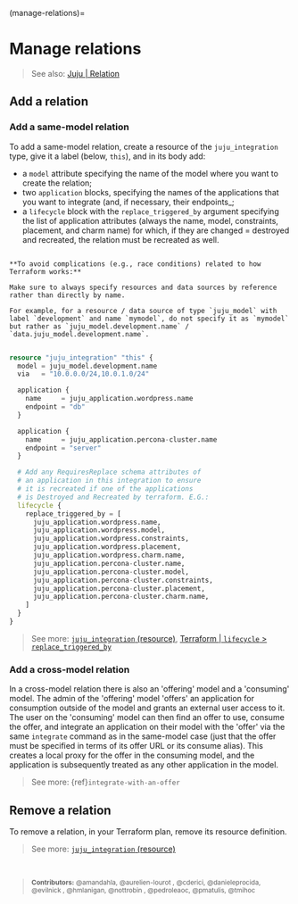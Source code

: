 (manage-relations)=
# Manage relations

> See also: [Juju | Relation](https://canonical-juju.readthedocs-hosted.com/en/latest/user/reference/relation/)

## Add a relation

<!--TODO: Streamline story, e.g.: Suppose you have two applications, `mysql` and `wordpress`. These applications can only be related in one way-->

### Add a same-model relation

To add a same-model relation, create a resource of the `juju_integration` type, give it a label (below, `this`), and in its body add: 
- a `model` attribute specifying the name of the model where you want to create the relation; 
- two `application` blocks, specifying the names of the applications that you want to integrate (and, if necessary, their endpoints_;
- a `lifecycle` block with the `replace_triggered_by` argument specifying the list of application attributes (always the name, model, constraints, placement, and charm name) for which, if they are changed = destroyed and recreated, the relation must be recreated as well.

```{caution}

**To avoid complications (e.g., race conditions) related to how Terraform works:** 

Make sure to always specify resources and data sources by reference rather than directly by name. 

For example, for a resource / data source of type `juju_model` with label `development` and name `mymodel`, do not specify it as `mymodel` but rather as `juju_model.development.name` / `data.juju_model.development.name`.


```


```terraform
resource "juju_integration" "this" {
  model = juju_model.development.name
  via   = "10.0.0.0/24,10.0.1.0/24"

  application {
    name     = juju_application.wordpress.name
    endpoint = "db"
  }

  application {
    name     = juju_application.percona-cluster.name
    endpoint = "server"
  }

  # Add any RequiresReplace schema attributes of
  # an application in this integration to ensure
  # it is recreated if one of the applications
  # is Destroyed and Recreated by terraform. E.G.:
  lifecycle {
    replace_triggered_by = [
      juju_application.wordpress.name,
      juju_application.wordpress.model,
      juju_application.wordpress.constraints,
      juju_application.wordpress.placement,
      juju_application.wordpress.charm.name,
      juju_application.percona-cluster.name,
      juju_application.percona-cluster.model,
      juju_application.percona-cluster.constraints,
      juju_application.percona-cluster.placement,
      juju_application.percona-cluster.charm.name,
    ]
  }
}
```

> See more: [`juju_integration` (resource)](https://registry.terraform.io/providers/juju/juju/latest/docs/resources/integration), [Terraform | `lifecycle` > `replace_triggered_by`](https://developer.hashicorp.com/terraform/language/meta-arguments/lifecycle#replace_triggered_by)



### Add a cross-model relation

In a cross-model relation there is also an 'offering' model and a 'consuming' model. The admin of the 'offering' model 'offers' an application for consumption outside of the model and grants an external user access to it. The user on the 'consuming' model can then find an offer to use, consume the offer, and integrate an application on their model with the 'offer' via the same `integrate` command as in the same-model case (just that the offer must be specified in terms of its offer URL or its consume alias). This creates a local proxy for the offer in the consuming model, and the application is subsequently treated as any other application in the model.

> See more: {ref}`integrate-with-an-offer`



## Remove a relation

To remove a relation, in your Terraform plan, remove its resource definition.

> See more: [`juju_integration` (resource)](https://registry.terraform.io/providers/juju/juju/latest/docs/resources/integration)




<br>

> <small>**Contributors:** @amandahla, @aurelien-lourot , @cderici, @danieleprocida, @evilnick , @hmlanigan, @nottrobin , @pedroleaoc, @pmatulis, @tmihoc </small>
